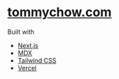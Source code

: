 # [tommychow.com](https://tommychow.com/)

Built with

- [Next.js](https://nextjs.org/)
- [MDX](https://mdxjs.com/)
- [Tailwind CSS](https://tailwindcss.com/)
- [Vercel](https://vercel.com/)
